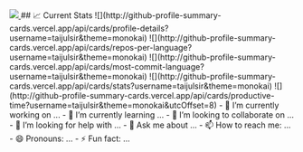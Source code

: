 <a href="https://www.linkedin.com/in/taijulislammd/">
<img src="https://i.ibb.co/VxtKB7Z/github.png" />
</a>
## 📈 Current Stats
![](http://github-profile-summary-cards.vercel.app/api/cards/profile-details?username=taijulsir&theme=monokai)
![](http://github-profile-summary-cards.vercel.app/api/cards/repos-per-language?username=taijulsir&theme=monokai)
![](http://github-profile-summary-cards.vercel.app/api/cards/most-commit-language?username=taijulsir&theme=monokai)
![](http://github-profile-summary-cards.vercel.app/api/cards/stats?username=taijulsir&theme=monokai)
![](http://github-profile-summary-cards.vercel.app/api/cards/productive-time?username=taijulsir&theme=monokai&utcOffset=8)
- 🔭 I’m currently working on ...
- 🌱 I’m currently learning ...
- 👯 I’m looking to collaborate on ...
- 🤔 I’m looking for help with ...
- 💬 Ask me about ...
- 📫 How to reach me: ...
- 😄 Pronouns: ...
- ⚡ Fun fact: ...


